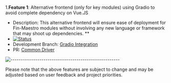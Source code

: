 1.**Feature 1**: Alternative frontend (only for key modules) using Gradio to avoid complete dependency on Vue.JS 

   - Description: This alternative frontend will ensure ease of deployment for Fin-Maestro modules without involving any new language or framework that may shoot up dependencies. **
   - [![Status](https://img.shields.io/badge/Status-Done-brightgreen)]()
   - Development Branch: [Gradio Integration](https://github.com/devfinwiz/Fin-Maestro/tree/gradioIntegration)
   - PR: [Common Driver](https://github.com/devfinwiz/Fin-Maestro/pull/22)

![-----------------------------------------------------](https://raw.githubusercontent.com/andreasbm/readme/master/assets/lines/rainbow.png)

Please note that the above features are subject to change and may be adjusted based on user feedback and project priorities.

